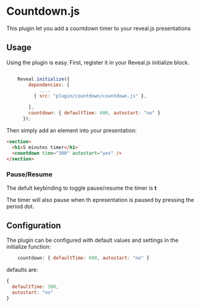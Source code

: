 # Countdown.js

This plugin let you add a countdown timer to your reveal.js presentations

## Usage

Using the plugin is easy. First, register it in your Reveal.js initialize block.

```javascript

    Reveal.initialize({
        dependencies: [
            ....
          { src: "plugin/countdown/countdown.js" },

        ],
        countdown: { defaultTime: 600, autostart: "no" }
      });

```

Then simply add an element into your presentation:

```html
<section>
  <h1>5 minutes timer</h1>
  <countdown time="300" autostart="yes" />
</section>
```

### Pause/Resume

The defult keybinding to toggle pause/resume the timer is **t**

The timer will also pause when th epresentation is paused by pressing the period dot.

## Configuration

The plugin can be configured with default values and settings in the initialize function:

```javascript
    countdown: { defaultTime: 600, autostart: "no" }
```

defaults are:

```javascript
{
  defaultTime: 300,
  autostart: "no"
}
```
